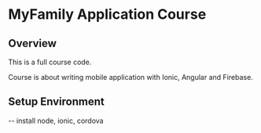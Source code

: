 # MyFamily Application Course

##  Overview

This is a full course code. 

Course is about writing mobile application with Ionic, Angular and Firebase.

## Setup Environment
-- install node, ionic, cordova

